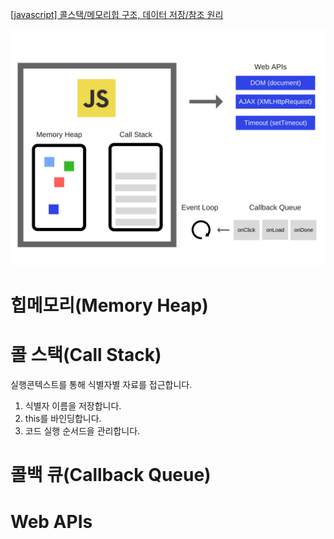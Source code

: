 [[javascript] 콜스택/메모리힙 구조, 데이터 저장/참조 원리](https://charming-kyu.tistory.com/19)

![자바스크립트 엔진 약도](img/%EC%9E%90%EB%B0%94%EC%8A%A4%ED%81%AC%EB%A6%BD%ED%8A%B8%EC%97%94%EC%A7%84%EC%95%BD%EB%8F%84.png)

# 힙메모리(Memory Heap)

# 콜 스택(Call Stack)

실행콘텍스트를 통해 식별자별 자료를 접근합니다.

1. 식별자 이름을 저장합니다.
2. this를 바인딩합니다.
3. 코드 실행 순서드을 관리합니다.

# 콜백 큐(Callback Queue)

# Web APIs
